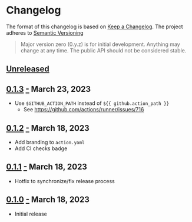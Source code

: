 # Changelog

The format of this changelog is based on [Keep a Changelog](http://keepachangelog.com/en/1.0.0/).
The project adheres to [Semantic Versioning](http://semver.org/spec/v2.0.0.html)

> Major version zero (0.y.z) is for initial development. Anything may change at any time.
> The public API should not be considered stable.

## [Unreleased]

## [0.1.3] <a name="0.1.3" href="#0.1.3">-</a> March 23, 2023

- Use `$GITHUB_ACTION_PATH` instead of `${{ github.action_path }}`
  - See https://github.com/actions/runner/issues/716

## [0.1.2] <a name="0.1.2" href="#0.1.2">-</a> March 18, 2023

- Add branding to `action.yaml`
- Add CI checks badge

## [0.1.1] <a name="0.1.1" href="#0.1.1">-</a> March 18, 2023

- Hotfix to synchronize/fix release process

## [0.1.0] <a name="0.1.0" href="#0.1.0">-</a> March 18, 2023

- Initial release

[unreleased]: https://github.com/jamestrousdale/github-app-jwt-token/compare/0.1.3...HEAD
[0.1.3]: https://github.com/jamestrousdale/github-app-jwt-token/compare/0.1.2...0.1.3
[0.1.2]: https://github.com/jamestrousdale/github-app-jwt-token/compare/0.1.1...0.1.2
[0.1.1]: https://github.com/jamestrousdale/github-app-jwt-token/compare/0.1.0...0.1.1
[0.1.0]: https://github.com/jamestrousdale/github-app-jwt-token/compare/25d92ec344a3ce2f1516cacad5745f92ab3cf0ba...0.1.0
